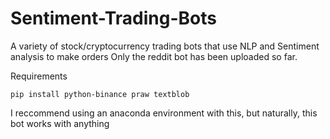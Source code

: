 # Sentiment-Trading-Bots
A variety of stock/cryptocurrency trading bots that use NLP and Sentiment analysis to make orders
Only the reddit bot has been uploaded so far.

Requirements
```
pip install python-binance praw textblob
```

I reccommend using an anaconda environment with this, but naturally, this bot works with anything

